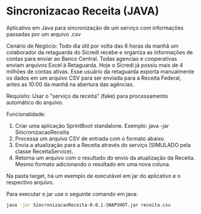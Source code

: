 # Sincronizacao Receita (JAVA)
Aplicativo em Java para sincronização de um serviço com informações passadas por um arquivo .csv

Cenário de Negócio:
Todo dia útil por volta das 6 horas da manhã um colaborador da retaguarda do Sicredi recebe e organiza as informações de contas para enviar ao Banco Central. Todas agencias e cooperativas enviam arquivos Excel à Retaguarda. Hoje o Sicredi já possiu mais de 4 milhões de contas ativas.
Esse usuário da retaguarda exporta manualmente os dados em um arquivo CSV para ser enviada para a Receita Federal, antes as 10:00 da manhã na abertura das agências.

Requisito:
Usar o "serviço da receita" (fake) para processamento automático do arquivo.

Funcionalidade:
1. Criar uma aplicação SprintBoot standalone. Exemplo: java -jar SincronizacaoReceita <input-file>
2. Processa um arquivo CSV de entrada com o formato abaixo.
3. Envia a atualização para a Receita através do serviço (SIMULADO pela classe ReceitaService).
4. Retorna um arquivo com o resultado do envio da atualização da Receita. Mesmo formato adicionando o resultado em uma nova coluna.



Na pasta target, há um exemplo de executável em jar do aplicativo e o respectivo arquivo.

Para executar o jar use o seguinte comando em java: 

```bash
java -jar SincronizacaoReceita-0.0.1-SNAPSHOT.jar receita.csv 
```